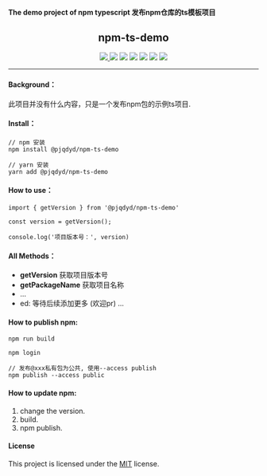 
#### The demo project of npm typescript 发布npm仓库的ts模板项目

<h2 align="middle">npm-ts-demo</h2>
<p align="middle">
    <a href="https://www.npmjs.com/package/@pjqdyd/npm-ts-demo" target="_blank">
        <img src="https://badgen.net/badge/version/v1.0.4"/>
    </a>
    <img src="https://badgen.net/badge/language/typescript/cyan"/>
    <img src="https://badgen.net/badge/test/jest/blue"/>
    <img src="https://badgen.net/badge/package/npm/blue"/>
    <img src="https://badgen.net/badge/license/MIT/green"/>
    <img src="https://badgen.net/badge/contributors/1/blue"/>
    <img src="https://badgen.net/badge/package size/2.3kb/blue"/>
</p>

---

#### Background：
 此项目并没有什么内容，只是一个发布npm包的示例ts项目.

#### Install：
```
// npm 安装
npm install @pjqdyd/npm-ts-demo

// yarn 安装
yarn add @pjqdyd/npm-ts-demo
```

#### How to use：
```
import { getVersion } from '@pjqdyd/npm-ts-demo'

const version = getVersion();

console.log('项目版本号：', version)
```

#### All Methods：
 * **getVersion** 获取项目版本号
 * **getPackageName** 获取项目名称
 * ...
 * ed: 等待后续添加更多 (欢迎pr) ...

#### How to publish npm:
```
npm run build

npm login

// 发布@xxx私有包为公共, 使用--access publish
npm publish --access public
```
#### How to update npm:
1. change the version.
2. build.
3. npm publish.

#### License

This project is licensed under the [MIT](https://github.com/pjqdyd/npm-ts-demo/blob/master/LICENSE) license.
